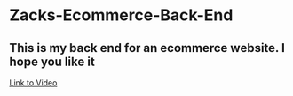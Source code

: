 # Zacks-Ecommerce-Back-End

## This is my back end for an ecommerce website. I hope you like it

[Link to Video]()